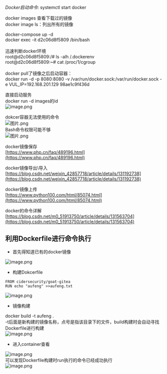 _Docker启动命令_: systemctl start docker

docker images 查看下载过的镜像<br />docker image ls：列出所有的镜像  

docker-compose up -d <br />docker exec -it d2c06d8f5809 /bin/bash <br /> <br />迅速判断docker环境<br />root@d2c06d8f5809:/# ls -alh /.dockerenv<br />root@d2c06d8f5809:~# cat /proc/1/cgroup<br /> <br />docker pull了镜像之后启动容器：<br />docker run -d -p 8080:8080 -v /var/run/docker.sock:/var/run/docker.sock -e VUL_IP=192.168.201.129 98ae1c9f436d

直接启动服务<br />docker run -d images的id<br />![image.png](https://cdn.nlark.com/yuque/0/2023/png/1345801/1693756724480-2ad664c5-9255-4f2d-9325-a4ccae3bc118.png#averageHue=%23262a35&clientId=uf23c376e-7f4b-4&from=paste&height=64&id=uc31db663&originHeight=80&originWidth=555&originalType=binary&ratio=1.25&rotation=0&showTitle=false&size=18987&status=done&style=none&taskId=u48d77242-464b-466a-8b95-dca5b577359&title=&width=444)

dokcer容器无法使用的命令<br />![图片.png](https://cdn.nlark.com/yuque/0/2021/png/1345801/1611400649483-19b9e976-4cb6-4661-be38-f54be315ceb1.png#averageHue=%23090704&height=215&id=YBAoC&originHeight=430&originWidth=986&originalType=binary&ratio=1&rotation=0&showTitle=false&size=206325&status=done&style=none&title=&width=493)<br />Bash命令权限可能不够<br />![图片.png](https://cdn.nlark.com/yuque/0/2021/png/1345801/1611400761558-c1fa13c6-54e7-4edf-bc46-fa5ef81cf5b0.png#averageHue=%23100d09&height=51&id=as5qQ&originHeight=102&originWidth=884&originalType=binary&ratio=1&rotation=0&showTitle=false&size=61583&status=done&style=none&title=&width=442)

docker镜像保存<br />[https://www.php.cn/faq/489196.html](https://www.php.cn/faq/489196.html)

docker镜像导出\导入<br />[https://blog.csdn.net/weixin_42857718/article/details/131192738](https://blog.csdn.net/weixin_42857718/article/details/131192738)

docker镜像上传<br />[https://www.python100.com/html/85074.html](https://www.python100.com/html/85074.html)

docker的命令详解<br />[https://blog.csdn.net/m0_51913750/article/details/131563704](https://blog.csdn.net/m0_51913750/article/details/131563704)

<a name="dKgM4"></a>
## 利用Dockerfile进行命令执行

- 首先得知道已有的docker镜像

![image.png](https://cdn.nlark.com/yuque/0/2023/png/1345801/1693755970609-086d635e-10f2-4dca-a487-9eb4e321ef5b.png#averageHue=%23272b36&clientId=uf23c376e-7f4b-4&from=paste&height=102&id=u1a510d57&originHeight=128&originWidth=654&originalType=binary&ratio=1.25&rotation=0&showTitle=false&size=39030&status=done&style=none&taskId=u66a88bc6-1730-4161-b616-259246e5e7a&title=&width=523.2)

- 构建Dokcerfile
```
FROM cidersecurity/goat-gitea
RUN echo "aufeng" >>aufeng.txt
```
![image.png](https://cdn.nlark.com/yuque/0/2023/png/1345801/1693756472606-a182c5c1-0677-406c-8144-75cf7078302c.png#averageHue=%23252933&clientId=uf23c376e-7f4b-4&from=paste&height=86&id=uc5f089ee&originHeight=108&originWidth=415&originalType=binary&ratio=1.25&rotation=0&showTitle=false&size=13291&status=done&style=none&taskId=u0fd2d621-b061-4252-bfde-ae0abdef751&title=&width=332)

- 镜像构建

docker build -t aufeng .<br />-t后面是新构建的镜像名称，点号是指该目录下的文件，build构建时会自动寻找Dockerfile进行构建<br />![image.png](https://cdn.nlark.com/yuque/0/2023/png/1345801/1693756608022-f377b41d-f2ec-4db1-b760-e8270532f706.png#averageHue=%23252934&clientId=uf23c376e-7f4b-4&from=paste&height=300&id=ua3ebdfca&originHeight=375&originWidth=720&originalType=binary&ratio=1.25&rotation=0&showTitle=false&size=93751&status=done&style=none&taskId=ufffc29b4-a16e-470c-878a-d333594ef9f&title=&width=576)

- 进入container查看

![image.png](https://cdn.nlark.com/yuque/0/2023/png/1345801/1693756670917-d42d7577-b71f-4f85-b987-5208951b8120.png#averageHue=%23262b36&clientId=uf23c376e-7f4b-4&from=paste&height=59&id=u94d360e4&originHeight=74&originWidth=579&originalType=binary&ratio=1.25&rotation=0&showTitle=false&size=18402&status=done&style=none&taskId=u6c022442-0769-47d9-b668-761bf865025&title=&width=463.2)<br />可以发现Dockerfile构建时run执行的命令已经成功执行<br />![image.png](https://cdn.nlark.com/yuque/0/2023/png/1345801/1693756769878-fb919752-bcfb-4c1d-9d93-b396a0bc9215.png#averageHue=%23242834&clientId=uf23c376e-7f4b-4&from=paste&height=156&id=u2f7d3ce4&originHeight=195&originWidth=750&originalType=binary&ratio=1.25&rotation=0&showTitle=false&size=50899&status=done&style=none&taskId=u5580e84b-d579-4500-b6be-49dd631ed43&title=&width=600)
